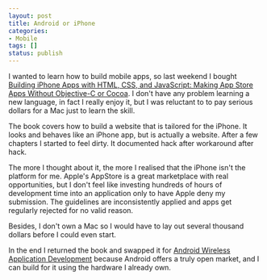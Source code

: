 ```yaml
---
layout: post
title: Android or iPhone
categories:
- Mobile
tags: []
status: publish
---
```


I wanted to learn how to build mobile apps, so last weekend I bought [Building
iPhone Apps with HTML, CSS, and JavaScript: Making App Store Apps Without
Objective-C or Cocoa](http://www.amazon.ca/Building-iPhone-Apps-HTML-JavaScript/dp/0596805780/ref=sr_1_1?ie=UTF8&s=books&qid=1280862381&sr=8-1). I
don't have any problem learning a new language, in fact I really enjoy it, but
I was reluctant to to pay serious dollars for a Mac just to learn the skill.

The book covers how to build a website that is tailored for the iPhone. It
looks and behaves like an iPhone app, but is actually a website. After a few
chapters I started to feel dirty. It documented hack after workaround after
hack.

The more I thought about it, the more I realised that the iPhone isn't the
platform for me. Apple's AppStore is a great marketplace with real
opportunities, but I don't feel like investing hundreds of hours of
development time into an application only to have Apple deny my submission.
The guidelines are inconsistently applied and apps get regularly rejected for
no valid reason.

Besides, I don't own a Mac so I would have to lay out several thousand dollars
before I could even start.

In the end I returned the book and swapped it for [Android Wireless
Application Development](http://www.amazon.ca/Android-Wireless-Application-Development-Conder/dp/0321743016/ref=sr_1_1?s=books&ie=UTF8&qid=1280863908&sr=1-1) because
Android offers a truly open market, and I can build for it using the hardware
I already own.

